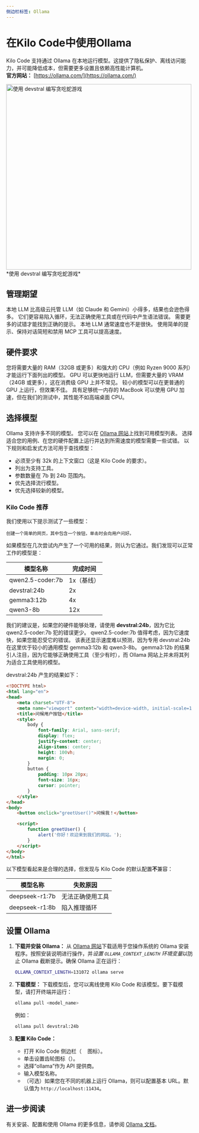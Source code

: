 ```yaml
---
侧边栏标签: Ollama
---
```


# 在Kilo Code中使用Ollama  

Kilo Code 支持通过 Ollama 在本地运行模型。这提供了隐私保护、离线访问能力，并可能降低成本，但需要更多设置且依赖高性能计算机。  
**官方网站：** [https://ollama.com/](https://ollama.com/)

<img src="/docs/img/providers/ollama-devstral-snake.png" alt="使用 devstral 编写贪吃蛇游戏" width="500" />
*使用 devstral 编写贪吃蛇游戏*

## 管理期望

本地 LLM 比高级云托管 LLM（如 Claude 和 Gemini）小得多，结果也会逊色得多。
它们更容易陷入循环，无法正确使用工具或在代码中产生语法错误。
需要更多的试错才能找到正确的提示。
本地 LLM 通常速度也不是很快。
使用简单的提示、保持对话简短和禁用 MCP 工具可以提高速度。


## 硬件要求

您将需要大量的 RAM（32GB 或更多）和强大的 CPU（例如 Ryzen 9000 系列）才能运行下面列出的模型。
GPU 可以更快地运行 LLM，但需要大量的 VRAM（24GB 或更多），这在消费级 GPU 上并不常见。
较小的模型可以在更普通的 GPU 上运行，但效果不佳。
具有足够统一内存的 MacBook 可以使用 GPU 加速，但在我们的测试中，其性能不如高端桌面 CPU。


## 选择模型

Ollama 支持许多不同的模型。
您可以在 [Ollama 网站](https://ollama.com/library)上找到可用模型列表。
选择适合您的用例、在您的硬件配置上运行并达到所需速度的模型需要一些试错。
以下规则和启发式方法可用于查找模型：

*   必须至少有 32k 的上下文窗口（这是 Kilo Code 的要求）。
*   列出为支持工具。
*   参数数量在 7b 到 24b 范围内。
*   优先选择流行模型。
*   优先选择较新的模型。


### Kilo Code 推荐

我们使用以下提示测试了一些模型：

```
创建一个简单的网页，其中包含一个按钮，单击时会向用户问好。
```

如果模型在几次尝试内产生了一个可用的结果，则认为它通过。我们发现可以正常工作的模型是：

| 模型名称 | 完成时间 |
| --- | --- |
| qwen2.5-coder:7b | 1x（基线） |
| devstral:24b | 2x |
| gemma3:12b | 4x |
| qwen3-8b | 12x |

我们的建议是，如果您的硬件能够处理，请使用 **devstral:24b**，因为它比 qwen2.5-coder:7b 犯的错误更少。
qwen2.5-coder:7b 值得考虑，因为它速度快，如果您能忍受它的错误。
该表还显示速度难以预测，因为专用 devstral:24b 在这里优于较小的通用模型 gemma3:12b 和 qwen3-8b。
gemma3:12b 的结果引人注目，因为它能够正确使用工具（至少有时），而 Ollama 网站上并未将其列为适合工具使用的模型。

devstral:24b 产生的结果如下：

```html
<!DOCTYPE html>
<html lang="en">
<head>
    <meta charset="UTF-8">
    <meta name="viewport" content="width=device-width, initial-scale=1.0">
    <title>问候用户按钮</title>
    <style>
        body {
            font-family: Arial, sans-serif;
            display: flex;
            justify-content: center;
            align-items: center;
            height: 100vh;
            margin: 0;
        }
        button {
            padding: 10px 20px;
            font-size: 16px;
            cursor: pointer;
        }
    </style>
</head>
<body>
    <button onclick="greetUser()">问候我！</button>

    <script>
        function greetUser() {
            alert('你好！欢迎来到我们的网站。');
        }
    </script>
</body>
</html>
```

以下模型看起来是合理的选择，但发现与 Kilo Code 的默认配置**不**兼容：

| 模型名称 | 失败原因 |
| --- | --- |
| deepseek-r1:7b | 无法正确使用工具 |
| deepseek-r1:8b | 陷入推理循环 |


## 设置 Ollama

1.  **下载并安装 Ollama：** 从 [Ollama 网站](https://ollama.com/)下载适用于您操作系统的 Ollama 安装程序。按照安装说明进行操作，并*设置 `OLLAMA_CONTEXT_LENGTH` 环境变量*以防止 Ollama 截断提示。确保 Ollama 正在运行：

    ```bash
    OLLAMA_CONTEXT_LENGTH=131072 ollama serve
    ```

2.  **下载模型：** 下载模型后，您可以离线使用 Kilo Code 和该模型。要下载模型，请打开终端并运行：

    ```bash
    ollama pull <model_name>
    ```

    例如：

    ```bash
    ollama pull devstral:24b
    ```

4.  **配置 Kilo Code：**
    *   打开 Kilo Code 侧边栏（<img src="/docs/img/kilo-v1.svg" width="12" /> 图标）。
    *   单击设置齿轮图标（<Codicon name="gear" />）。
    *   选择“ollama”作为 API 提供商。
    *   输入模型名称。
    *   （可选）如果您在不同的机器上运行 Ollama，则可以配置基本 URL。默认值为 `http://localhost:11434`。


## 进一步阅读

有关安装、配置和使用 Ollama 的更多信息，请参阅 [Ollama 文档](https://ollama.com/docs)。
